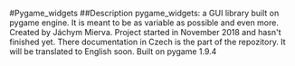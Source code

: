#Pygame_widgets
##Description
pygame_widgets: a GUI library built on pygame engine. It is meant to be as variable as possible and even more.
Created by Jáchym Mierva.
Project started in November 2018 and hasn't finished yet.
There documentation in Czech is the part of the repozitory. It will be translated to English soon.
Built on pygame 1.9.4
